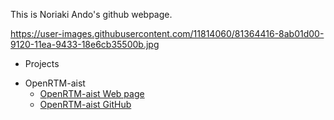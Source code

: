 This is Noriaki Ando's github webpage.

https://user-images.githubusercontent.com/11814060/81364416-8ab01d00-9120-11ea-9433-18e6cb35500b.jpg

* Projects

- OpenRTM-aist
  - [OpenRTM-aist Web page](https://openrtm.org)
  - [OpenRTM-aist GitHub](https://github.com/OpenRTM)

